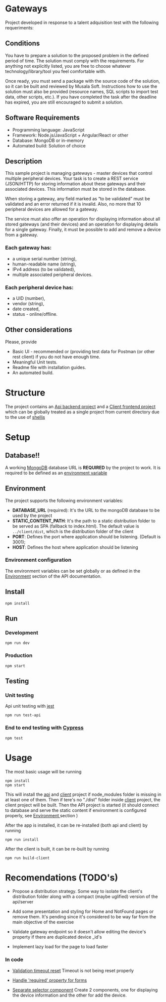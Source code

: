 # Gateways

Project developed in response to a talent adquisition test with the following requeriments:

## Conditions

You have to prepare a solution to the proposed problem in the defined period of time. The solution must comply with the requirements. For anything not explicitly listed, you are free to choose whatever technology/library/tool you feel comfortable with.

Once ready, you must send a package with the source code of the solution, so it can be built and reviewed by Musala Soft. Instructions how to use the solution must also be provided (resource names, SQL scripts to import test data, other scripts, etc.).
If you have completed the task after the deadline has expired, you are still encouraged to submit a solution.

## Software Requirements

- Programming language: JavaScript
- Framework: Node.js/JavaScript + Angular/React or other
- Database: MongoDB or in-memory
- Automated build: Solution of choice

## Description

This sample project is managing gateways - master devices that control multiple peripheral devices.
Your task is to create a REST service (JSON/HTTP) for storing information about these gateways and their associated devices. This information must be stored in the database.

When storing a gateway, any field marked as “to be validated” must be validated and an error returned if it is invalid. Also, no more that 10 peripheral devices are allowed for a gateway.

The service must also offer an operation for displaying information about all stored gateways (and their devices) and an operation for displaying details for a single gateway. Finally, it must be possible to add and remove a device from a gateway.

### Each gateway has:

- a unique serial number (string),
- human-readable name (string),
- IPv4 address (to be validated),
- multiple associated peripheral devices.

### Each peripheral device has:

- a UID (number),
- vendor (string),
- date created,
- status - online/offline.

## Other considerations

Please, provide

- Basic UI - recommended or (providing test data for Postman (or other rest client) if you do not have enough time.
- Meaningful Unit tests.
- Readme file with installation guides.
- An automated build.

# Structure

The project contains an [Api backend project](./api/README.md) and a [Client frontend project](./client/README.md) which can be globally treated as a single project from current directory due to the use of [shelljs](https://www.npmjs.com/package/shelljs)

# Setup

## Database!!

A working [MongoDB](https://www.mongodb.com/es) database URL is **REQUIRED** by the project to work. It is required to be defined as an [environment variable](#environment)

## Environment

The project supports the following environment variables:

- **DATABASE_URL** (required): It's the URL to the mongoDB database to be used by the project
- **STATIC_CONTENT_PATH**: It's the path to a static distribution folder to be served as SPA (fallback to index.html). The default value is `../client/dist`, which is the distribution folder of the client
- **PORT**: Defines the port where application should be listening. (Default is 3001);
- **HOST**: Defines the host where application should be listening

### Environment configuration

The environment variables can be set globally or as defined in the [Environment](./api/README.md/#environment) section of the API documentation.

## Install

```
npm install
```

## Run

### Development

```
npm run dev
```

### Production

```
npm start
```

## Testing

### Unit testing

Api unit testing with [jest](https://www.jest.org.in/joint-entrance-screening-test)

```
npm run test-api
```

### End to end testing with [Cypress](https://www.cypress.io/)

```
npm test
```

# Usage

The most basic usage will be running

```
npm install
npm start
```

This will install the [api](./api/) and [client](./client/) project if node_modules folder is missing in at least one of them. Then if tere's no "./dist" folder inside [client](./client/) project, the client project will be built. Then the API project is started (it should connect to database and serve the static content if environment is configured properly, see [Environment ](#environment) section )

After the app is installed, it can be re-installed (both api and client) by running

```
npm run install
```

After the client is built, it can be re-built by running

```
npm run build-client
```

# Recomendations (TODO's)

- Propose a distribution strategy. Some way to isolate the client's distribution folder along with a compact (maybe uglified) version of the api/server

- Add some presentation and styling for Home and NotFound pages or remove them. It's pending since it's considered to be way far from the main objective of the exercise

- Validate gateway endpoint so it doesn't allow editing the device's property if there are duplicated device \_id's

- Implement lazy load for the page to load faster 

### In code

- [Validation timeout reset](./client/src/components/common/CrudTextEdit.tsx#L36)
  Timeout is not being reset properly

- [Handle 'required' property for forms](./client/src/components/common/CrudTextEdit.tsx#L60)

- [Separate selector component](./client/src/components/gateway/GatewayDeviceCard.tsx#L32)
  Create 2 components, one for displaying the device information and the other for add the device.
